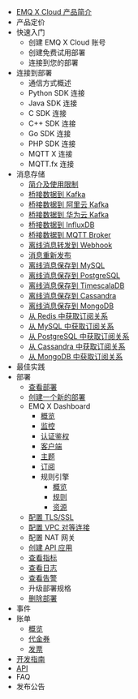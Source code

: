 * [EMQ X Cloud 产品简介](./README.md)
* 产品定价
* 快速入门
  - 创建 EMQ X Cloud 账号
  - 创建免费试用部署
  - 连接到您的部署
* 连接到部署
  - 通信方式概述
  - Python SDK 连接
  - Java SDK 连接
  - C SDK 连接
  - C++ SDK 连接
  - Go SDK 连接
  - PHP SDK 连接
  - MQTT X 连接
  - MQTT.fx 连接
* 消息存储
  - [简介及使用限制](./messages/README.md)
  - [桥接数据到 Kafka](./use_cases/rule_engine/rule_engine_kafka.md)
  - [桥接数据到 阿里云 Kafka](./use_cases/rule_engine/rule_engine_aliyun_kafka.md)
  - [桥接数据到 华为云 Kafka](./use_cases/rule_engine/rule_engine_huawei_kafka.md)
  - [桥接数据到 InfluxDB](./use_cases/rule_engine/rule_engine_influxDB.md)
  - [桥接数据到 MQTT Broker](./use_cases/rule_engine/rule_engine_mqtt.md)
  - [离线消息转发到 Webhook](./use_cases/rule_engine/rule_engine_web_hook.md)
  - [消息重新发布](./use_cases/rule_engine/rule_engine_republish.md)
  - [离线消息保存到 MySQL](https://docs.emqx.net/enterprise/latest/cn/rule/rule-example.html#%E4%BF%9D%E5%AD%98%E6%95%B0%E6%8D%AE%E5%88%B0-mysql)
  - [离线消息保存到 PostgreSQL](https://docs.emqx.net/enterprise/latest/cn/rule/rule-example.html#%E4%BF%9D%E5%AD%98%E6%95%B0%E6%8D%AE%E5%88%B0-postgresql)
  - [离线消息保存到 TimescalaDB](https://docs.emqx.net/enterprise/latest/cn/rule/rule-example.html#%E4%BF%9D%E5%AD%98%E6%95%B0%E6%8D%AE%E5%88%B0-timescaledb)
  - [离线消息保存到 Cassandra](https://docs.emqx.net/enterprise/latest/cn/rule/rule-example.html#%E4%BF%9D%E5%AD%98%E6%95%B0%E6%8D%AE%E5%88%B0-cassandra)
  - [离线消息保存到 MongoDB](https://docs.emqx.net/enterprise/latest/cn/rule/rule-example.html#%E4%BF%9D%E5%AD%98%E6%95%B0%E6%8D%AE%E5%88%B0-mongodb)
  - [从 Redis 中获取订阅关系](https://docs.emqx.net/enterprise/latest/cn/rule/rule-example.html#%E4%BB%8E-redis-%E4%B8%AD%E8%8E%B7%E5%8F%96%E8%AE%A2%E9%98%85%E5%85%B3%E7%B3%BB)
  - [从 MySQL 中获取订阅关系](https://docs.emqx.net/enterprise/latest/cn/rule/rule-example.html#%E4%BB%8E-mysql-%E4%B8%AD%E8%8E%B7%E5%8F%96%E8%AE%A2%E9%98%85%E5%85%B3%E7%B3%BB)
  - [从 PostgreSQL 中获取订阅关系](https://docs.emqx.net/enterprise/latest/cn/rule/rule-example.html#%E4%BB%8E-postgresql-%E4%B8%AD%E8%8E%B7%E5%8F%96%E8%AE%A2%E9%98%85%E5%85%B3%E7%B3%BB)
  - [从 Cassandra 中获取订阅关系](https://docs.emqx.net/enterprise/latest/cn/rule/rule-example.html#%E4%BB%8E-cassandra-%E4%B8%AD%E8%8E%B7%E5%8F%96%E8%AE%A2%E9%98%85%E5%85%B3%E7%B3%BB)
  - [从 MongoDB 中获取订阅关系](https://docs.emqx.net/enterprise/latest/cn/rule/rule-example.html#%E4%BB%8E-mongodb-%E4%B8%AD%E8%8E%B7%E5%8F%96%E8%AE%A2%E9%98%85%E5%85%B3%E7%B3%BB)
* 最佳实践
* 部署
  - [查看部署](./deployments/README.md)
  - [创建一个新的部署](./deployments/create_deployment.md)
  - EMQ X Dashboard
    - [概览](./deployments/dashboard/README.md)
    - [监控](./deployments/dashboard/monitor.md)
    - [认证鉴权](./deployments/dashboard/users_and_acl.md)
    - [客户端](./deployments/dashboard/client.md)
    - [主题](./deployments/dashboard/topic.md)
    - [订阅](./deployments/dashboard/subscribe.md)
    - 规则引擎
      - [概览](./deployments/dashboard/rule_engine/README.md)
      - [规则](./deployments/dashboard/rule_engine/rule.md)
      - [资源](./deployments/dashboard/rule_engine/resource.md)
  - [配置 TLS/SSL](./deployments/tls_ssl.md)
  - [配置 VPC 对等连接](./deployments/vpc_peering.md)
  - 配置 NAT 网关
  - [创建 API 应用](./deployments/application.md)
  - [查看指标](./deployments/metrics.md)
  - [查看日志](./deployments/logs.md)
  - [查看告警](./deployments/monitor.md)
  - 升级部署规格
  - [删除部署](./deployments/delete_deployment.md)
* 事件
* 账单
  - [概览](./billing/README.md)
  - [代金券](./billing/credits.md)
  - [发票](./billing/invoices.md)
* [开发指南](./dev_guide.md)
* [API](./api.md)
* FAQ
* 发布公告